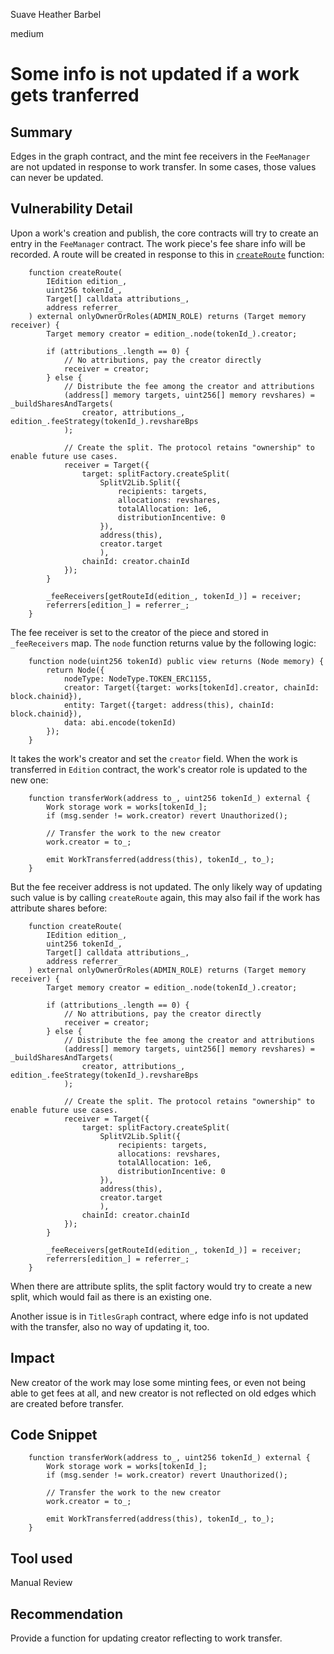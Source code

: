 Suave Heather Barbel

medium

# Some info is not updated if a work gets tranferred

## Summary
Edges in the graph contract, and the mint fee receivers in the `FeeManager` are not updated in response to work transfer. In some cases, those values can never be updated.

## Vulnerability Detail
Upon a work's creation and publish, the core contracts will try to create an entry in the `FeeManager` contract. The work piece's fee share info will be recorded. A route will be created in response to this in [`createRoute`](https://github.com/sherlock-audit/2024-04-titles/blob/main/wallflower-contract-v2/src/fees/FeeManager.sol#L125) function:

```solidity
    function createRoute(
        IEdition edition_,
        uint256 tokenId_,
        Target[] calldata attributions_,
        address referrer_
    ) external onlyOwnerOrRoles(ADMIN_ROLE) returns (Target memory receiver) {
        Target memory creator = edition_.node(tokenId_).creator;

        if (attributions_.length == 0) {
            // No attributions, pay the creator directly
            receiver = creator;
        } else {
            // Distribute the fee among the creator and attributions
            (address[] memory targets, uint256[] memory revshares) = _buildSharesAndTargets(
                creator, attributions_, edition_.feeStrategy(tokenId_).revshareBps
            );

            // Create the split. The protocol retains "ownership" to enable future use cases.
            receiver = Target({
                target: splitFactory.createSplit(
                    SplitV2Lib.Split({
                        recipients: targets,
                        allocations: revshares,
                        totalAllocation: 1e6,
                        distributionIncentive: 0
                    }),
                    address(this),
                    creator.target
                    ),
                chainId: creator.chainId
            });
        }

        _feeReceivers[getRouteId(edition_, tokenId_)] = receiver;
        referrers[edition_] = referrer_;
    }
```

The fee receiver is set to the creator of the piece and stored in `_feeReceivers` map. The `node` function returns value by the following logic:

```solidity
    function node(uint256 tokenId) public view returns (Node memory) {
        return Node({
            nodeType: NodeType.TOKEN_ERC1155,
            creator: Target({target: works[tokenId].creator, chainId: block.chainid}),
            entity: Target({target: address(this), chainId: block.chainid}),
            data: abi.encode(tokenId)
        });
    }
```

It takes the work's creator and set the `creator` field. When the work is transferred in `Edition` contract, the work's creator role is updated to the new one:

```solidity
    function transferWork(address to_, uint256 tokenId_) external {
        Work storage work = works[tokenId_];
        if (msg.sender != work.creator) revert Unauthorized();

        // Transfer the work to the new creator
        work.creator = to_;

        emit WorkTransferred(address(this), tokenId_, to_);
    }
```

But the fee receiver address is not updated. The only likely way of updating such value is by calling `createRoute` again, this may also fail if the work has attribute shares before:

```solidity
    function createRoute(
        IEdition edition_,
        uint256 tokenId_,
        Target[] calldata attributions_,
        address referrer_
    ) external onlyOwnerOrRoles(ADMIN_ROLE) returns (Target memory receiver) {
        Target memory creator = edition_.node(tokenId_).creator;

        if (attributions_.length == 0) {
            // No attributions, pay the creator directly
            receiver = creator;
        } else {
            // Distribute the fee among the creator and attributions
            (address[] memory targets, uint256[] memory revshares) = _buildSharesAndTargets(
                creator, attributions_, edition_.feeStrategy(tokenId_).revshareBps
            );

            // Create the split. The protocol retains "ownership" to enable future use cases.
            receiver = Target({
                target: splitFactory.createSplit(
                    SplitV2Lib.Split({
                        recipients: targets,
                        allocations: revshares,
                        totalAllocation: 1e6,
                        distributionIncentive: 0
                    }),
                    address(this),
                    creator.target
                    ),
                chainId: creator.chainId
            });
        }

        _feeReceivers[getRouteId(edition_, tokenId_)] = receiver;
        referrers[edition_] = referrer_;
    }
```

When there are attribute splits, the split factory would try to create a new split, which would fail as there is an existing one. 

Another issue is in `TitlesGraph` contract, where edge info is not updated with the transfer, also no way of updating it, too.

## Impact
New creator of the work may lose some minting fees, or even not being able to get fees at all, and new creator is not reflected on old edges which are created before transfer.

## Code Snippet
```solidity
    function transferWork(address to_, uint256 tokenId_) external {
        Work storage work = works[tokenId_];
        if (msg.sender != work.creator) revert Unauthorized();

        // Transfer the work to the new creator
        work.creator = to_;

        emit WorkTransferred(address(this), tokenId_, to_);
    }
```

## Tool used

Manual Review

## Recommendation
Provide a function for updating creator reflecting to work transfer.
